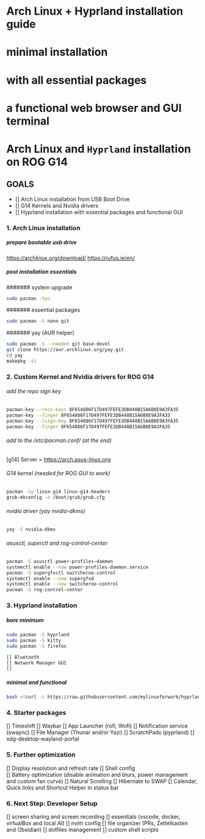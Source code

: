 # Arch Linux + Hyprland installation guide
# minimal installation
# with all essential packages 
# a functional web browser and GUI terminal 


# Arch Linux and `Hyprland` installation on ROG G14 

## GOALS 

- [] Arch Linux installation from USB Boot Drive 
- [] G14 Kernels and Nvidia drivers 
- [] Hyprland installation with essential packages and functional GUI

### 1. Arch Linux installation 


##### prepare bootable usb drive
https://archlinux.org/download/
https://rufus.ie/en/

##### post installation essentials 

####### system upgrade
```bash 
sudo pacman -Syu
```
####### essential packages 
```bash
sudo pacman -S nano git 
```
####### yay (AUR helper) 
```bash 
sudo pacman -S --needed git base-devel
git clone https://aur.archlinux.org/yay.git
cd yay
makepkg -si
```
### 2. Custom Kernel and Nvidia drivers for ROG G14 

######  add the repo sign key 
```bash 
pacman-key --recv-keys 8F654886F17D497FEFE3DB448B15A6B0E9A3FA35
pacman-key --finger 8F654886F17D497FEFE3DB448B15A6B0E9A3FA35
pacman-key --lsign-key 8F654886F17D497FEFE3DB448B15A6B0E9A3FA35
pacman-key --finger 8F654886F17D497FEFE3DB448B15A6B0E9A3FA35
```
###### add to the /etc/pacman.conf/ (at the end)

[g14]
Server = https://arch.asus-linux.org

###### G14 kernel (needed for ROG GUI to work) 
```bash
pacman -Sy linux-g14 linux-g14-headers
grub-mkconfig -o /boot/grub/grub.cfg

```
###### nvidia driver (yay nvidia-dkms)
```bash
yay -S nvidia-dkms
```
###### asusctl, superctl and rog-control-center 

```bash
pacman -S asusctl power-profiles-daemon
systemctl enable --now power-profiles-daemon.service
pacman -S supergfxctl switcheroo-control
systemctl enable --now supergfxd
systemctl enable --now switcheroo-control
pacman -S rog-control-center
```

### 3. Hyprland installation 

##### bare minimum
```bash
sudo pacman -S hyprland 
sudo pacman -S kitty 
sudo pacman -S firefox

[] Bluetooth 
[] Network Manager GUI 
[] 
```
##### minimal and functional 
```bash
bash <(curl -s https://raw.githubusercontent.com/mylinuxforwork/hyprland-starter/main/setup.sh)
```

### 4. Starter packages 

[] Timeshift 
[] Waybar 
[] App Launcher (rofi, Wofi) 
[] Notification service (swaync)
[] File Manager (Thunar and/or Yazi)
[] ScratchPads (pyprland)
[] xdg-desktop-wayland-portal 

### 5. Further optimization 

[] Display resolution and refresh rate 
[] Shell config  
[] Battery optimization (disable animation and blurs, power management and custom fan curve)
[] Natural Scrolling
[] Hibernate to SWAP
[] Calendar, Quick links and Shortcut Helper in status bar 

### 6. Next Step: Developer Setup

[] screen sharing and screen recording 
[] essentials (vscode, docker, virtualBox and local AI)
[] nvim config 
[] file organizer (PRs, Zettelkasten and Obsidian)
[] dotfiles management 
[] custom shell scripts 


